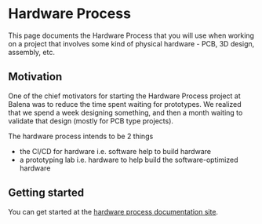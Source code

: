 # Hardware Process

This page documents the Hardware Process that you will use when working on a project that involves some kind of physical hardware - PCB, 3D design, assembly, etc.

## Motivation

One of the chief motivators for starting the Hardware Process project at Balena was to reduce the time spent waiting for prototypes. We realized that we spend a week designing something, and then a month waiting to validate that design (mostly for PCB type projects).

The hardware process intends to be 2 things

- the CI/CD for hardware i.e. software help to build hardware
- a prototyping lab i.e. hardware to help build the software-optimized hardware

## Getting started
You can get started at the [hardware process documentation site](https://landr-balena-io-hardware-repo-hardware-process.netlify.app/).

